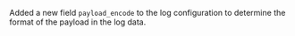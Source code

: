 Added a new field `payload_encode` to the log configuration to determine the format of the payload in the log data.
